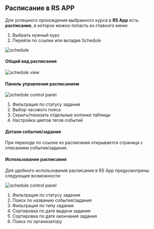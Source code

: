## Расписание в RS APP

Для успешного прохождения выбранного курса в **RS App** есть **расписание**, в которое можно попасть из главного меню

1. Выбрать нужный курс
2. Перейти по ссылке или вкладке Schedule

![schedule](images/schedule-1.png)

#### Общий вид расписания

![schedule view](images/schedule-2.png)

#### Панель управления расписанием

![schedule control panel](images/schedule-3.png)

1. Фильтрация по статусу задания
2. Выбор часового пояса
3. Скрыть/показать отдельные колонки таблицы
4. Настройка цветов тегов событий

#### Детали события/задания

При переходе по ссылке из расписания открывается страница с описанием события/задания.

#### Использование расписания

Для удобного использования расписания в RS App предусмотрены следующие возможности:

![schedule control panel](images/schedule-4.png)

1. Фильтрация по статусу задания
2. Поиск по названию события/задания
3. Фильтрация по типу задания
4. Сортировка по дате выдачи задания
5. Сортировка по дате окончания задания
6. Поиск по организатору
